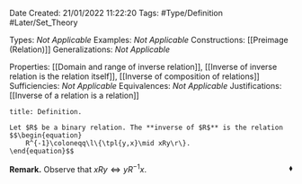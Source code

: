 <div class="topSpace"></div>

Date Created: 21/01/2022 11:22:20
Tags: #Type/Definition #Later/Set_Theory

Types: <i>Not Applicable</i>
Examples: <i>Not Applicable</i> 
Constructions: [[Preimage (Relation)]]
Generalizations: <i>Not Applicable</i>

Properties: [[Domain and range of inverse relation]], [[Inverse of inverse relation is the relation itself]], [[Inverse of composition of relations]]
Sufficiencies: <i>Not Applicable</i>
Equivalences: <i>Not Applicable</i>
Justifications: [[Inverse of a relation is a relation]]

``` ad-Definition
title: Definition.

Let $R$ be a binary relation. The **inverse of $R$** is the relation
$$\begin{equation}
    R^{-1}\coloneqq\l\{\tpl{y,x}\mid xRy\r\}.
\end{equation}$$

```

<b>Remark.</b> Observe that $xRy\Leftrightarrow yR^{-1}x$.<span style="float:right;">$\blacklozenge$</span>
